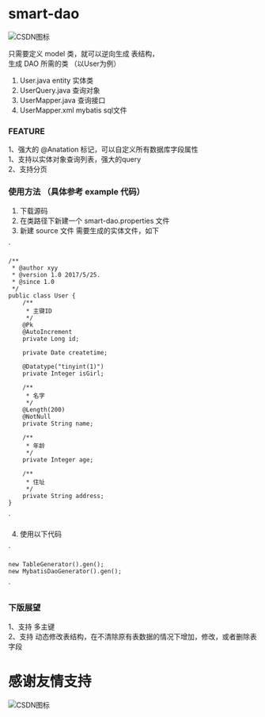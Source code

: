 # smart-dao

![CSDN图标](https://timgsa.baidu.com/timg?image&quality=80&size=b9999_10000&sec=1496232211631&di=6a258acd4398e75a911cf4167a1b9c78&imgtype=0&src=http%3A%2F%2Fimg3.duitang.com%2Fuploads%2Fitem%2F201501%2F20%2F20150120130324_zi5LM.thumb.700_0.png "这是CSDN的图标")

只需要定义 model 类，就可以逆向生成 表结构，  
生成 DAO 所需的类 （以User为例） 
1. User.java entity 实体类
2. UserQuery.java 查询对象
3. UserMapper.java 查询接口
4. UserMapper.xml  mybatis sql文件


### FEATURE
1、强大的 @Anatation 标记，可以自定义所有数据库字段属性  
1、支持以实体对象查询列表，强大的query  
2、支持分页  



### 使用方法 （具体参考 example 代码）
1. 下载源码
2. 在类路径下新建一个 smart-dao.properties 文件
3. 新建 source 文件 需要生成的实体文件，如下

`

    /**
     * @author xyy
     * @version 1.0 2017/5/25.
     * @since 1.0
     */
    public class User {
        /**
         * 主键ID
         */
        @Pk
        @AutoIncrement
        private Long id;
    
        private Date createtime;
    
        @Datatype("tinyint(1)")
        private Integer isGirl;
    
        /**
         * 名字
         */
        @Length(200)
        @NotNull
        private String name;
    
        /**
         * 年龄
         */
        private Integer age;
    
        /**
         * 住址
         */
        private String address;
    }
        
`
    

4. 使用以下代码

`

    new TableGenerator().gen();
    new MybatisDaoGenerator().gen();
    
`
 
 

### 下版展望
1、支持 多主键  
2、支持 动态修改表结构，在不清除原有表数据的情况下增加，修改，或者删除表字段


# 感谢友情支持
![CSDN图标](http://note.youdao.com/yws/public/resource/99bf375f97ca313a4626d250d10d930b/xmlnote/F0C603FBB02949E1B4116A5530A12176/12409 "感谢支持")

